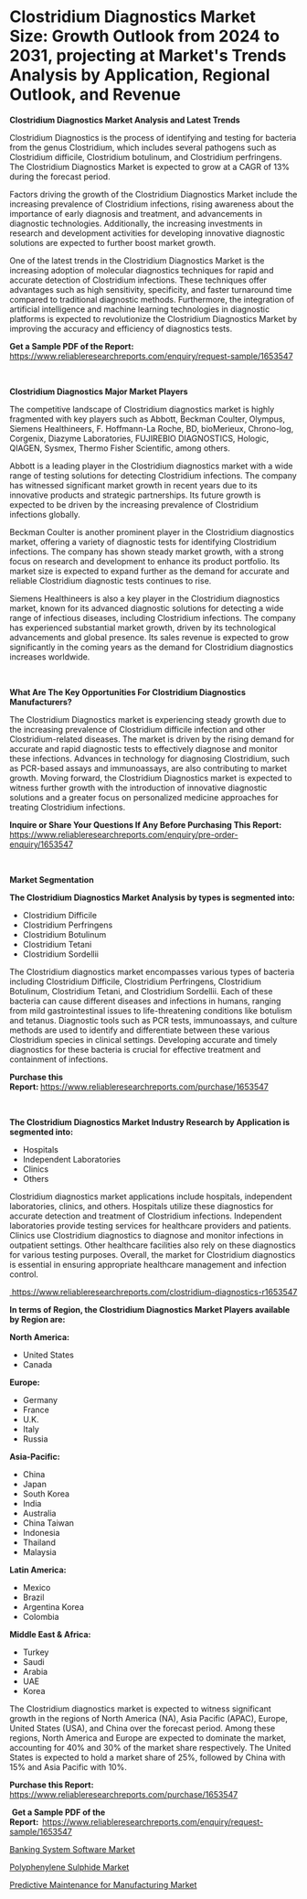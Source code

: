 <p><h1>Clostridium Diagnostics Market Size: Growth Outlook from 2024 to 2031, projecting at Market's Trends Analysis by Application, Regional Outlook, and Revenue</h1></p><p><strong>Clostridium Diagnostics Market Analysis and Latest Trends</strong></p>
<p><p>Clostridium Diagnostics is the process of identifying and testing for bacteria from the genus Clostridium, which includes several pathogens such as Clostridium difficile, Clostridium botulinum, and Clostridium perfringens. The Clostridium Diagnostics Market is expected to grow at a CAGR of 13% during the forecast period. </p><p>Factors driving the growth of the Clostridium Diagnostics Market include the increasing prevalence of Clostridium infections, rising awareness about the importance of early diagnosis and treatment, and advancements in diagnostic technologies. Additionally, the increasing investments in research and development activities for developing innovative diagnostic solutions are expected to further boost market growth.</p><p>One of the latest trends in the Clostridium Diagnostics Market is the increasing adoption of molecular diagnostics techniques for rapid and accurate detection of Clostridium infections. These techniques offer advantages such as high sensitivity, specificity, and faster turnaround time compared to traditional diagnostic methods. Furthermore, the integration of artificial intelligence and machine learning technologies in diagnostic platforms is expected to revolutionize the Clostridium Diagnostics Market by improving the accuracy and efficiency of diagnostics tests.</p></p>
<p><strong>Get a Sample PDF of the Report:&nbsp;</strong> <a href="https://www.reliableresearchreports.com/enquiry/request-sample/1653547">https://www.reliableresearchreports.com/enquiry/request-sample/1653547</a></p>
<p>&nbsp;</p>
<p><strong>Clostridium Diagnostics Major Market Players</strong></p>
<p><p>The competitive landscape of Clostridium diagnostics market is highly fragmented with key players such as Abbott, Beckman Coulter, Olympus, Siemens Healthineers, F. Hoffmann-La Roche, BD, bioMerieux, Chrono-log, Corgenix, Diazyme Laboratories, FUJIREBIO DIAGNOSTICS, Hologic, QIAGEN, Sysmex, Thermo Fisher Scientific, among others.</p><p>Abbott is a leading player in the Clostridium diagnostics market with a wide range of testing solutions for detecting Clostridium infections. The company has witnessed significant market growth in recent years due to its innovative products and strategic partnerships. Its future growth is expected to be driven by the increasing prevalence of Clostridium infections globally.</p><p>Beckman Coulter is another prominent player in the Clostridium diagnostics market, offering a variety of diagnostic tests for identifying Clostridium infections. The company has shown steady market growth, with a strong focus on research and development to enhance its product portfolio. Its market size is expected to expand further as the demand for accurate and reliable Clostridium diagnostic tests continues to rise.</p><p>Siemens Healthineers is also a key player in the Clostridium diagnostics market, known for its advanced diagnostic solutions for detecting a wide range of infectious diseases, including Clostridium infections. The company has experienced substantial market growth, driven by its technological advancements and global presence. Its sales revenue is expected to grow significantly in the coming years as the demand for Clostridium diagnostics increases worldwide.</p></p>
<p>&nbsp;</p>
<p><strong>What Are The Key Opportunities For Clostridium Diagnostics Manufacturers?</strong></p>
<p><p>The Clostridium Diagnostics market is experiencing steady growth due to the increasing prevalence of Clostridium difficile infection and other Clostridium-related diseases. The market is driven by the rising demand for accurate and rapid diagnostic tests to effectively diagnose and monitor these infections. Advances in technology for diagnosing Clostridium, such as PCR-based assays and immunoassays, are also contributing to market growth. Moving forward, the Clostridium Diagnostics market is expected to witness further growth with the introduction of innovative diagnostic solutions and a greater focus on personalized medicine approaches for treating Clostridium infections.</p></p>
<p><strong>Inquire or Share Your Questions If Any Before Purchasing This Report:</strong> <a href="https://www.reliableresearchreports.com/enquiry/pre-order-enquiry/1653547">https://www.reliableresearchreports.com/enquiry/pre-order-enquiry/1653547</a></p>
<p>&nbsp;</p>
<p><strong>Market Segmentation</strong></p>
<p><strong>The Clostridium Diagnostics Market Analysis by types is segmented into:</strong></p>
<p><ul><li>Clostridium Difficile</li><li>Clostridium Perfringens</li><li>Clostridium Botulinum</li><li>Clostridium Tetani</li><li>Clostridium Sordellii</li></ul></p>
<p><p>The Clostridium diagnostics market encompasses various types of bacteria including Clostridium Difficile, Clostridium Perfringens, Clostridium Botulinum, Clostridium Tetani, and Clostridium Sordellii. Each of these bacteria can cause different diseases and infections in humans, ranging from mild gastrointestinal issues to life-threatening conditions like botulism and tetanus. Diagnostic tools such as PCR tests, immunoassays, and culture methods are used to identify and differentiate between these various Clostridium species in clinical settings. Developing accurate and timely diagnostics for these bacteria is crucial for effective treatment and containment of infections.</p></p>
<p><strong>Purchase this Report:&nbsp;</strong><a href="https://www.reliableresearchreports.com/purchase/1653547">https://www.reliableresearchreports.com/purchase/1653547</a></p>
<p>&nbsp;</p>
<p><strong>The Clostridium Diagnostics Market Industry Research by Application is segmented into:</strong></p>
<p><ul><li>Hospitals</li><li>Independent Laboratories</li><li>Clinics</li><li>Others</li></ul></p>
<p><p>Clostridium diagnostics market applications include hospitals, independent laboratories, clinics, and others. Hospitals utilize these diagnostics for accurate detection and treatment of Clostridium infections. Independent laboratories provide testing services for healthcare providers and patients. Clinics use Clostridium diagnostics to diagnose and monitor infections in outpatient settings. Other healthcare facilities also rely on these diagnostics for various testing purposes. Overall, the market for Clostridium diagnostics is essential in ensuring appropriate healthcare management and infection control.</p></p>
<p><a href="https://www.reliableresearchreports.com/clostridium-diagnostics-r1653547">&nbsp;https://www.reliableresearchreports.com/clostridium-diagnostics-r1653547</a></p>
<p><strong>In terms of Region, the Clostridium Diagnostics Market Players available by Region are:</strong></p>
<p>
    <p> <strong> North America: </strong>
        <ul>
            <li>United States</li>
            <li>Canada</li>
        </ul>
        </p> 
    <p> <strong> Europe: </strong>
        <ul>
            <li>Germany</li>
            <li>France</li>
            <li>U.K.</li>
            <li>Italy</li>
            <li>Russia</li>
        </ul>
        </p> 
    <p> <strong> Asia-Pacific: </strong>
        <ul>
            <li>China</li>
            <li>Japan</li>
            <li>South Korea</li>
            <li>India</li>
            <li>Australia</li>
            <li>China Taiwan</li>
            <li>Indonesia</li>
            <li>Thailand</li>
            <li>Malaysia</li>
        </ul>
        </p> 
    <p> <strong> Latin America: </strong>
        <ul>
            <li>Mexico</li>
            <li>Brazil</li>
            <li>Argentina Korea</li>
            <li>Colombia</li>
        </ul>
        </p> 
    <p> <strong> Middle East & Africa: </strong>
        <ul>
            <li>Turkey</li>
            <li>Saudi</li>
            <li>Arabia</li>
            <li>UAE</li>
            <li>Korea</li>
        </ul>
    </p>
    </p>
<p><p>The Clostridium diagnostics market is expected to witness significant growth in the regions of North America (NA), Asia Pacific (APAC), Europe, United States (USA), and China over the forecast period. Among these regions, North America and Europe are expected to dominate the market, accounting for 40% and 30% of the market share respectively. The United States is expected to hold a market share of 25%, followed by China with 15% and Asia Pacific with 10%.</p></p>
<p><strong>Purchase this Report: </strong><a href="https://www.reliableresearchreports.com/purchase/1653547">https://www.reliableresearchreports.com/purchase/1653547</a></p>
<p>&nbsp;<strong>Get a Sample PDF of the Report:&nbsp;&nbsp;</strong><a href="https://www.reliableresearchreports.com/enquiry/request-sample/1653547">https://www.reliableresearchreports.com/enquiry/request-sample/1653547</a></p>
<p><strong></strong></p>
<p><p><a href="https://www.linkedin.com/pulse/banking-system-software-market-share-evolution-growth-trends-sgfwf">Banking System Software Market</a></p><p><a href="https://www.linkedin.com/pulse/polyphenylene-sulphide-market-research-report-unlocks-analysis-jlfee">Polyphenylene Sulphide Market</a></p><p><a href="https://www.linkedin.com/pulse/predictive-maintenance-manufacturing-market-size-outlook-forecast-cvkhf">Predictive Maintenance for Manufacturing Market</a></p></p>